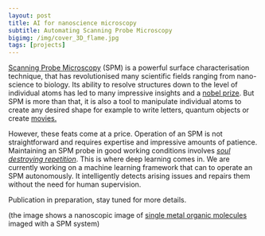 ```yaml
---
layout: post
title: AI for nanoscience microscopy
subtitle: Automating Scanning Probe Microscopy 
bigimg: /img/cover_3D_flame.jpg
tags: [projects]
---
```


[Scanning Probe Microscopy](https://en.wikipedia.org/wiki/Scanning_probe_microscopy) (SPM) is a powerful surface characterisation technique, that has revolutionised many scientific fields ranging from nano-science to biology. Its ability to resolve structures down to the level of individual atoms has led to many impressive insights and a [nobel prize](https://www.nobelprize.org/prizes/physics/1986/summary/).  But SPM is more than that, it is also a tool to manipulate individual atoms to create any desired shape for example to write letters, quantum objects or create [movies. ](https://www.youtube.com/watch?v=oSCX78-8-q0)

However, these feats come at a price. Operation of an SPM is not straightforward and requires expertise and  impressive amounts of patience.  Maintaining an SPM probe in good working conditions involves [*soul destroying repetition*](https://www.nature.com/articles/d41586-018-03305-2). This is where deep learning comes in. We are currently working on a machine learning framework that can to operate an SPM autonomously. It intelligently detects arising issues and repairs them without the need for human supervision. 

Publication in preparation, stay tuned for more details.

(the image shows a nanoscopic image of [single metal organic molecules](https://www.nature.com/articles/nmat3547) imaged with a SPM system)